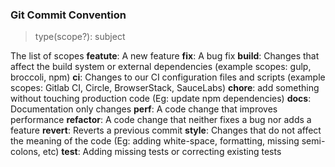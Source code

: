 ### Git Commit Convention

> type(scope?): subject

The list of scopes
**featute**: A new feature
**fix**: A bug fix
**build**: Changes that affect the build system or external dependencies (example scopes: gulp, broccoli, npm)
**ci**: Changes to our CI configuration files and scripts (example scopes: Gitlab CI, Circle, BrowserStack, SauceLabs)
**chore**: add something without touching production code (Eg: update npm dependencies)
**docs**: Documentation only changes
**perf**: A code change that improves performance
**refactor**: A code change that neither fixes a bug nor adds a feature
**revert**: Reverts a previous commit
**style**: Changes that do not affect the meaning of the code (Eg: adding white-space, formatting, missing semi-colons, etc)
**test**: Adding missing tests or correcting existing tests
